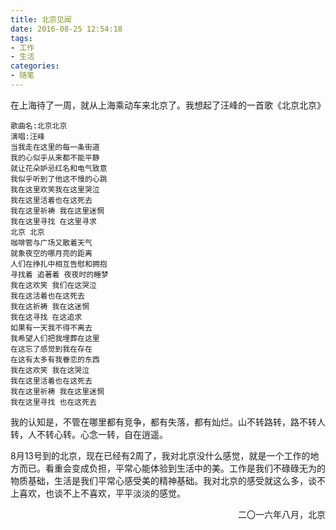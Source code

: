 ```yaml
---
title: 北京见闻
date: 2016-08-25 12:54:18
tags:
- 工作
- 生活
categories:
- 随笔
---
```


在上海待了一周，就从上海乘动车来北京了。我想起了汪峰的一首歌《北京北京》
	
<!-- more -->

	歌曲名:北京北京
	演唱:汪峰
	当我走在这里的每一条街道
	我的心似乎从来都不能平静
	就让花朵妒忌红名和电气致意
	我似乎听到了他这不慢的心跳
	我在这里欢笑我在这里哭泣
	我在这里活着也在这死去
	我在这里祈祷 我在这里迷惘
	我在这里寻找 在这里寻求
	北京 北京
	咖啡管与广场又散着天气
	就象夜空的哪月亮的距离
	人们在挣扎中相互告慰和拥抱
	寻找着 追著着 夜夜时的睡梦
	我在这欢笑 我们在这哭泣
	我在这活着也在这死去
	我在这祈祷 我在这迷惘
	我在这寻找 在这追求
	如果有一天我不得不离去
	我希望人们把我埋葬在这里
	在这忘了感觉到我在存在
	在这有太多有我眷恋的东西
	我在这欢笑 我在这哭泣
	我在这里活着也在这死去
	我在这里祈祷 我在这里迷惘
	我在这里寻找 也在这死去

我的认知是，不管在哪里都有竞争，都有失落，都有灿烂。山不转路转，路不转人转，人不转心转。心念一转，自在逍遥。

8月13号到的北京，现在已经有2周了，我对北京没什么感觉，就是一个工作的地方而已。看重会变成负担，平常心能体验到生活中的美。工作是我们不碌碌无为的物质基础，生活是我们平常心感受美的精神基础。我对北京的感受就这么多，谈不上喜欢，也谈不上不喜欢，平平淡淡的感觉。

<p align="right">二〇一六年八月，北京</p>